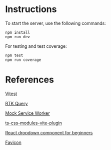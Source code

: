 # Instructions

To start the server, use the following commands:

```console
npm install
npm run dev
```

For testing and test coverage:

```console
npm test
npm run coverage
```

# References

[Vitest](https://vitest.dev/)

[RTK Query](https://redux-toolkit.js.org/rtk-query/overview)

[Mock Service Worker](https://mswjs.io/)

[ts-css-modules-vite-plugin](https://github.com/activeguild/typescript-plugin-css-modules-vite)

[React dropdown component for beginners](https://www.youtube.com/watch?v=jaMgXmrk29M)

[Favicon](https://freesvg.org/abstract-tulip-wood-texture)
